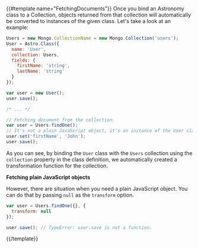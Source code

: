  {{#template name="FetchingDocuments"}}
Once you bind an Astronomy class to a Collection, objects returned from that collection will automatically be converted to instances of the given class. Let's take a look at an example:

```js
Users = new Mongo.CollectionName = new Mongo.Collection('users');
User = Astro.Class({
  name: 'User',
  collection: Users,
  fields: {
    firstName: 'string',
    lastName: 'string'
  }
});

var user = new User();
user.save();

/* ... */

// Fetching document from the collection.
var user = Users.findOne();
// It's not a plain JavaScript object, it's an instance of the User class.
user.set('firstName', 'John');
user.save();
```

As you can see, by binding the `User` class with the `Users` collection using the `collection` property in the class definition, we automatically created a transformation function for the collection.

**Fetching plain JavaScript objects**

However, there are situation when you need a plain JavaScript object. You can do that by passing `null` as the `transform` option.

```js
var user = Users.findOne({}, {
  transform: null
});

user.save(); // TypeError: user.save is not a function.
```
{{/template}}
